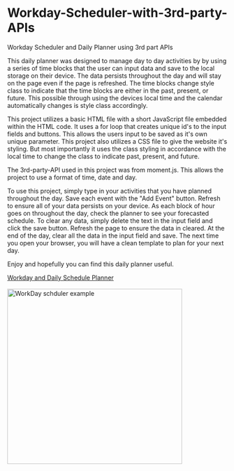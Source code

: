 # Workday-Scheduler-with-3rd-party-APIs

Workday Scheduler and Daily Planner using 3rd part APIs



This daily planner was designed to manage day to day activities by by using a series of time blocks that the user can 
input data and save to the local storage on their device. The data persists throughout the day and will stay on the page
even if the page is refreshed. The time blocks change style class to indicate that the time blocks are either in the past,
present, or future. This possible through using the devices local time and the calendar automatically changes is style class
accordingly.

This project utilizes a basic HTML file with a short JavaScript file embedded within the HTML code. It uses a for loop that creates
unique id's to the input fields and buttons. This allows the users input to be saved as it's own unique parameter. This project also utilizes
a CSS file to give the website it's styling. But most importantly it uses the class styling in accordance with the local time to change the class
to indicate past, present, and future.

The 3rd-party-API used in this project was from moment.js. This allows the project to use a format of time, date and day.

To use this project, simply type in your activities that you have planned throughout the day. Save each event with the "Add Event" button. Refresh to
ensure all of your data persists on your device. As each block of hour goes on throughout the day, check the planner to see your forecasted schedule.
To clear any data, simply delete the text in the input field and click the save button. Refresh the page to ensure the data in cleared. At the end of the day, clear
all the data in the input field and save. The next time you open your browser, you will have a clean template to plan for your next day.

Enjoy and hopefully you can find this daily planner useful.

<a href="https://audijej.github.io/Workday-Scheduler-with-3rd-party-APIs/">Workday and Daily Schedule Planner</a>
<br>
<br>
<img src =".photos/Work-Day-Scheduler-Trim.mp4" alt="WorkDay schduler example" width="400px" height="400px"> 